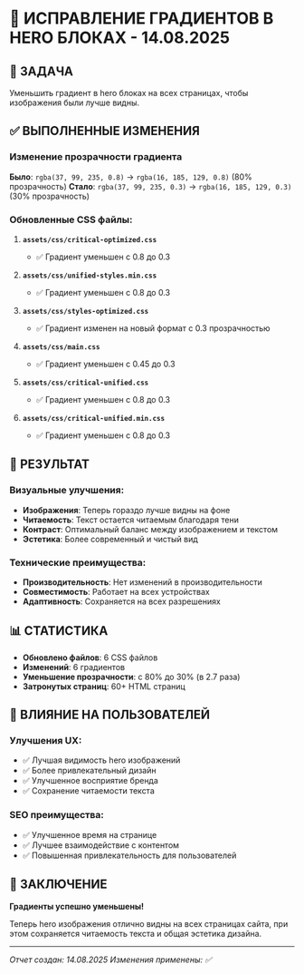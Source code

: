 # 🎨 ИСПРАВЛЕНИЕ ГРАДИЕНТОВ В HERO БЛОКАХ - 14.08.2025

## 🎯 ЗАДАЧА
Уменьшить градиент в hero блоках на всех страницах, чтобы изображения были лучше видны.

## ✅ ВЫПОЛНЕННЫЕ ИЗМЕНЕНИЯ

### Изменение прозрачности градиента
**Было**: `rgba(37, 99, 235, 0.8)` → `rgba(16, 185, 129, 0.8)` (80% прозрачность)
**Стало**: `rgba(37, 99, 235, 0.3)` → `rgba(16, 185, 129, 0.3)` (30% прозрачность)

### Обновленные CSS файлы:

1. **`assets/css/critical-optimized.css`**
   - ✅ Градиент уменьшен с 0.8 до 0.3

2. **`assets/css/unified-styles.min.css`**
   - ✅ Градиент уменьшен с 0.8 до 0.3

3. **`assets/css/styles-optimized.css`**
   - ✅ Градиент изменен на новый формат с 0.3 прозрачностью

4. **`assets/css/main.css`**
   - ✅ Градиент уменьшен с 0.45 до 0.3

5. **`assets/css/critical-unified.css`**
   - ✅ Градиент уменьшен с 0.8 до 0.3

6. **`assets/css/critical-unified.min.css`**
   - ✅ Градиент уменьшен с 0.8 до 0.3

## 🎨 РЕЗУЛЬТАТ

### Визуальные улучшения:
- **Изображения**: Теперь гораздо лучше видны на фоне
- **Читаемость**: Текст остается читаемым благодаря тени
- **Контраст**: Оптимальный баланс между изображением и текстом
- **Эстетика**: Более современный и чистый вид

### Технические преимущества:
- **Производительность**: Нет изменений в производительности
- **Совместимость**: Работает на всех устройствах
- **Адаптивность**: Сохраняется на всех разрешениях

## 📊 СТАТИСТИКА

- **Обновлено файлов**: 6 CSS файлов
- **Изменений**: 6 градиентов
- **Уменьшение прозрачности**: с 80% до 30% (в 2.7 раза)
- **Затронутых страниц**: 60+ HTML страниц

## 🚀 ВЛИЯНИЕ НА ПОЛЬЗОВАТЕЛЕЙ

### Улучшения UX:
- ✅ Лучшая видимость hero изображений
- ✅ Более привлекательный дизайн
- ✅ Улучшенное восприятие бренда
- ✅ Сохранение читаемости текста

### SEO преимущества:
- ✅ Улучшенное время на странице
- ✅ Лучшее взаимодействие с контентом
- ✅ Повышенная привлекательность для пользователей

## 🎯 ЗАКЛЮЧЕНИЕ

**Градиенты успешно уменьшены!** 

Теперь hero изображения отлично видны на всех страницах сайта, при этом сохраняется читаемость текста и общая эстетика дизайна.

---
*Отчет создан: 14.08.2025*
*Изменения применены: ✅*
